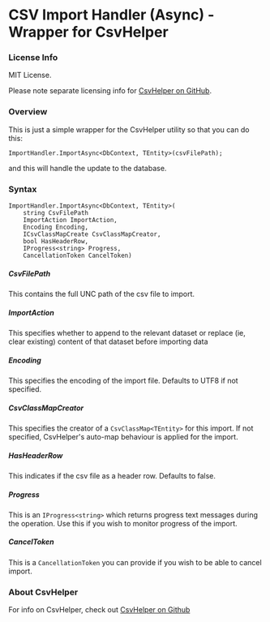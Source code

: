 # CSV Import Handler (Async) - Wrapper for CsvHelper


### License Info

MIT License.

Please note separate licensing info for [CsvHelper on GitHub].


### Overview

This is just a simple wrapper for the CsvHelper utility so that you can do this:
```
ImportHandler.ImportAsync<DbContext, TEntity>(csvFilePath);
```

and this will handle the update to the database.

### Syntax

```
ImportHandler.ImportAsync<DbContext, TEntity>(
    string CsvFilePath
    ImportAction ImportAction,
    Encoding Encoding,
    ICsvClassMapCreate CsvClassMapCreator,
    bool HasHeaderRow,
    IProgress<string> Progress,
    CancellationToken CancelToken)
````

##### CsvFilePath
This contains the full UNC path of the csv file to import.

##### ImportAction
This specifies whether to append to the relevant dataset or replace (ie, clear existing) content of that dataset before importing data

##### Encoding
This specifies the encoding of the import file. Defaults to UTF8 if not specified.

##### CsvClassMapCreator
This specifies the creator of a `CsvClassMap<TEntity>` for this import. If not specified, CsvHelper's auto-map behaviour is applied for the import.

##### HasHeaderRow
This indicates if the csv file as a header row. Defaults to false.

##### Progress
This is an `IProgress<string>` which returns progress text messages during the operation. Use this if you wish to monitor progress of the import.

##### CancelToken
This is a `CancellationToken` you can provide if you wish to be able to cancel import.

### About CsvHelper

For info on CsvHelper, check out [CsvHelper on Github]

[CsvHelper on GitHub]:https://github.com/JoshClose/CsvHelper